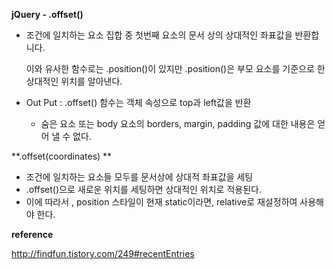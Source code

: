 **jQuery - .offset()**

- 조건에 일치하는 요소 집합 중 첫번째 요소의 문서 상의 상대적인 좌표값을 반환합니다. 

  이와 유사한 함수로는 .position()이 있지만 .position()은 부모 요소를 기준으로 한 상대적인 위치를 알아낸다.

- Out Put : .offset() 함수는 객체 속성으로 top과 left값을 반환

  * 숨은 요소 또는 body 요소의 borders, margin, padding 값에 대한 내용은 얻어 낼 수 없다. 



**.offset(coordinates) **

- 조건에 일치하는 요소들 모두를 문서상에 상대적 좌표값을 세팅
- .offset()으로 새로운 위치를 세팅하면 상대적인 위치로 적용된다.
- 이에 따라서 , position 스타일이 현재 static이라면, relative로 재설정하여 사용해야 한다. 



**reference**

http://findfun.tistory.com/249#recentEntries